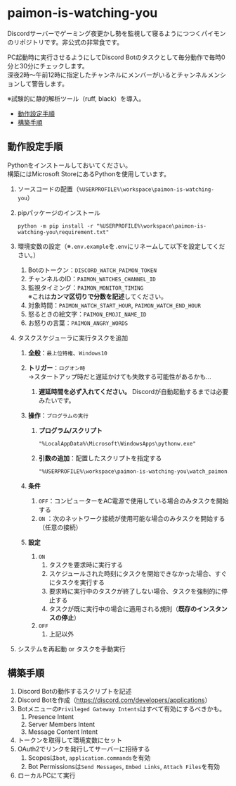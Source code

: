 # paimon-is-watching-you

Discordサーバーでゲーミング夜更かし勢を監視して寝るようにつつくパイモンのリポジトリです。非公式の非常食です。

PC起動時に実行させるようにしてDiscord Botのタスクとして毎分動作で毎時0分と30分にチェックします。  
深夜2時～午前12時に指定したチャンネルにメンバーがいるとチャンネルメンションして警告します。

※試験的に静的解析ツール（ruff, black）を導入。

- [動作設定手順](#動作設定手順)
- [構築手順](#構築手順)

## 動作設定手順

Pythonをインストールしておいてください。  
構築にはMicrosoft StoreにあるPythonを使用しています。

1. ソースコードの配置（`%USERPROFILE%\workspace\paimon-is-watching-you`）
2. pipパッケージのインストール

    ```shell
    python -m pip install -r "%USERPROFILE%\workspace\paimon-is-watching-you\requirement.txt"
    ```

3. 環境変数の設定（※`.env.example`を`.env`にリネームして以下を設定してください。）
   1. Botのトークン：`DISCORD_WATCH_PAIMON_TOKEN`
   2. チャンネルのID：`PAIMON_WATCHES_CHANNEL_ID`
   3. 監視タイミング：`PAIMON_MONITOR_TIMING`  
   ※これは**カンマ区切りで分数を記述**してください。
   4. 対象時間：`PAIMON_WATCH_START_HOUR`, `PAIMON_WATCH_END_HOUR`
   5. 怒るときの絵文字：`PAIMON_EMOJI_NAME_ID`
   6. お怒りの言葉：`PAIMON_ANGRY_WORDS`
4. タスクスケジューラに実行タスクを追加
   1. **全般**：`最上位特権`、`Windows10`
   2. **トリガー**：`ログオン時`  
        →スタートアップ時だと遅延かけても失敗する可能性があるかも…
      1. **遅延時間を必ず入れてください。** Discordが自動起動するまでは必要みたいです。
   3. **操作**：`プログラムの実行`
      1. **プログラム/スクリプト**

            ```txt
            "%LocalAppData%\Microsoft\WindowsApps\pythonw.exe"
            ```

      2. **引数の追加**：配置したスクリプトを指定する

            ```txt
            "%USERPROFILE%\workspace\paimon-is-watching-you\watch_paimon.py"
            ```

   4. **条件**
      1. `OFF`：コンピューターをAC電源で使用している場合のみタスクを開始する
      2. `ON` ：次のネットワーク接続が使用可能な場合のみタスクを開始する（任意の接続）
   5. **設定**
      1. `ON`
         1. タスクを要求時に実行する
         2. スケジュールされた時刻にタスクを開始できなかった場合、すぐにタスクを実行する
         3. 要求時に実行中のタスクが終了しない場合、タスクを強制的に停止する
         4. タスクが既に実行中の場合に適用される規則（**既存のインスタンスの停止**）
      2. `OFF`
         1. 上記以外
5. システムを再起動 or タスクを手動実行

## 構築手順

1. Discord Botの動作するスクリプトを記述
2. Discord Botを作成（<https://discord.com/developers/applications>）
3. Botメニューの`Privileged Gateway Intents`はすべて有効にするべきかも。
   1. Presence Intent
   2. Server Members Intent
   3. Message Content Intent
4. トークンを取得して環境変数にセット
5. OAuth2でリンクを発行してサーバーに招待する
   1. Scopesは`bot`, `application.commands`を有効
   2. Bot Permissionsは`Send Messages`, `Embed Links`, `Attach Files`を有効
6. ローカルPCにて実行
